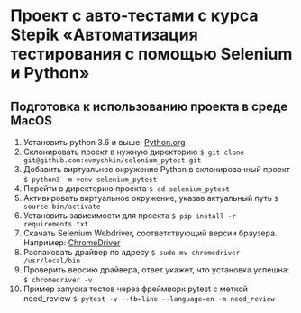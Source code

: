 # Проект с авто-тестами с курса Stepik «Автоматизация тестирования с помощью Selenium и Python»

## Подготовка к использованию проекта в среде MacOS
1. Установить python 3.6 и выше: [Python.org](https://www.python.org/downloads/)
2. Склонировать проект в нужную директорию
`$ git clone git@github.com:evmyshkin/selenium_pytest.git`
3. Добавить виртуальное окружение Python в склонированный проект
`$ python3 -m venv selenium_pytest`
4. Перейти в директорию проекта
`$ cd selenium_pytest`
5. Активировать виртуальное окружение, указав актуальный путь
`$ source bin/activate`
6. Установить зависимости для проекта
`$ pip install -r requirements.txt`
7. Скачать Selenium Webdriver, соответствующий версии браузера. Например: [ChromeDriver](https://chromedriver.chromium.org/downloads)
8. Распаковать драйвер по адресу 
`$ sudo mv chromedriver /usr/local/bin`
9. Проверить версию драйвера, ответ укажет, что установка успешна:
`$ chromedriver -v`
10. Пример запуска тестов через фреймворк pytest с меткой need_review
`$ pytest -v --tb=line --language=en -m need_review`

